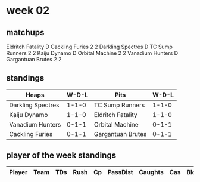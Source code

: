 # week 02

## matchups

Eldritch Fatality D Cackling Furies 2 2
Darkling Spectres D TC Sump Runners 2 2
Kaiju Dynamo D Orbital Machine 2 2
Vanadium Hunters D Gargantuan Brutes 2 2

## standings

| Heaps | W-D-L | Pits | W-D-L |
|-------|-----|--|--|
| Darkling Spectres | 1-1-0 | TC Sump Runners | 1-1-0 |
| Kaiju Dynamo | 1-1-0 | Eldritch Fatality | 1-1-0 |
| Vanadium Hunters | 0-1-1 | Orbital Machine | 0-1-1 |
| Cackling Furies | 0-1-1 | Gargantuan Brutes | 0-1-1 |

## player of the week standings

| Player            | Team             | TDs  | Rush | Cp   | PassDist | Caughts | Cas  | Blocks | Sacks | MVPs | SPP  |
|-------------------|------------------|------|------|------|----------|---------|------|--------|-------|------|------|
